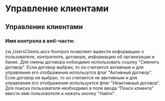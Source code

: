 ﻿---
description: 2.4.7
---
# Управление клиентами
## Управление клиентами
### Имя контрола в веб-части: 
zw_UsersClients.ascx
Контрол позволяет вывести информацию о пользователе, контрагенте, договоре, информацию об организации и банке.
Для смены договора нобходимо использовать ссылку "Сменить договор". 
Если договор выбран, то он считается активным и для управления его отображения использутся флаг "Активный договор".
Если договор не выбран, то он считается  не авктивным и для управления его отображения используется флаг "Неактивный договор".
Для поиска пользователя необходимо в поле ввода "Поиск клиента" ввести имя пользователя и нажать кнопку "Найти".
